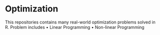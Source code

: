 # Optimization
This repositories contains many real-world optimization problems solved in R. Problem includes 
• Linear Programming
• Non-linear Programming
